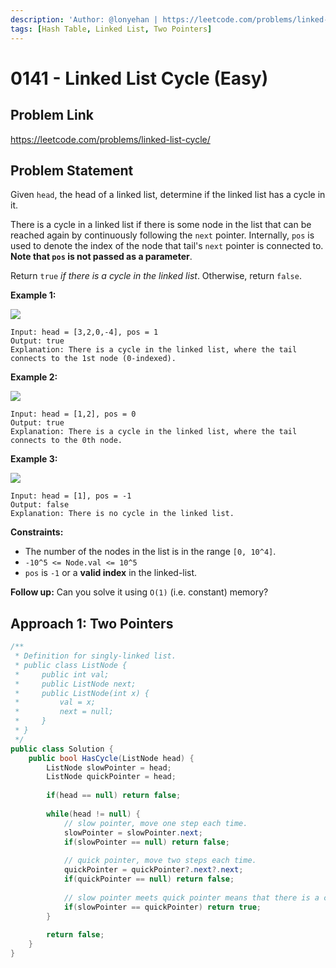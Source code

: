 ```yaml
---
description: 'Author: @lonyehan | https://leetcode.com/problems/linked-list-cycle/'
tags: [Hash Table, Linked List, Two Pointers]
---
```


# 0141 - Linked List Cycle (Easy)

## Problem Link

https://leetcode.com/problems/linked-list-cycle/

## Problem Statement

Given `head`, the head of a linked list, determine if the linked list has a cycle in it.

There is a cycle in a linked list if there is some node in the list that can be reached again by continuously following the `next` pointer. Internally, `pos` is used to denote the index of the node that tail's `next` pointer is connected to. **Note that `pos` is not passed as a parameter**.

Return `true` _if there is a cycle in the linked list_. Otherwise, return `false`.

**Example 1:**

![](https://assets.leetcode.com/uploads/2018/12/07/circularlinkedlist.png)

```
Input: head = [3,2,0,-4], pos = 1
Output: true
Explanation: There is a cycle in the linked list, where the tail connects to the 1st node (0-indexed).
```

**Example 2:**

![](https://assets.leetcode.com/uploads/2018/12/07/circularlinkedlist_test2.png)

```
Input: head = [1,2], pos = 0
Output: true
Explanation: There is a cycle in the linked list, where the tail connects to the 0th node.
```

**Example 3:**

![](https://assets.leetcode.com/uploads/2018/12/07/circularlinkedlist_test3.png)

```
Input: head = [1], pos = -1
Output: false
Explanation: There is no cycle in the linked list.
```

**Constraints:**

* The number of the nodes in the list is in the range `[0, 10^4]`.
* `-10^5 <= Node.val <= 10^5`
* `pos` is `-1` or a **valid index** in the linked-list.

**Follow up:** Can you solve it using `O(1)` (i.e. constant) memory?

## Approach 1: Two Pointers

<Tabs>
<TabItem value="cs" label="C#">
<SolutionAuthor name="@lonyehan"/>

```cs
/**
 * Definition for singly-linked list.
 * public class ListNode {
 *     public int val;
 *     public ListNode next;
 *     public ListNode(int x) {
 *         val = x;
 *         next = null;
 *     }
 * }
 */
public class Solution {
    public bool HasCycle(ListNode head) {
        ListNode slowPointer = head;
        ListNode quickPointer = head;
        
        if(head == null) return false;
        
        while(head != null) {
            // slow pointer, move one step each time.
            slowPointer = slowPointer.next;
            if(slowPointer == null) return false;
            
            // quick pointer, move two steps each time.
            quickPointer = quickPointer?.next?.next;
            if(quickPointer == null) return false;
            
            // slow pointer meets quick pointer means that there is a cycle in this linked list
            if(slowPointer == quickPointer) return true;
        }
        
        return false;
    }
}
```

</TabItem>
</Tabs>
